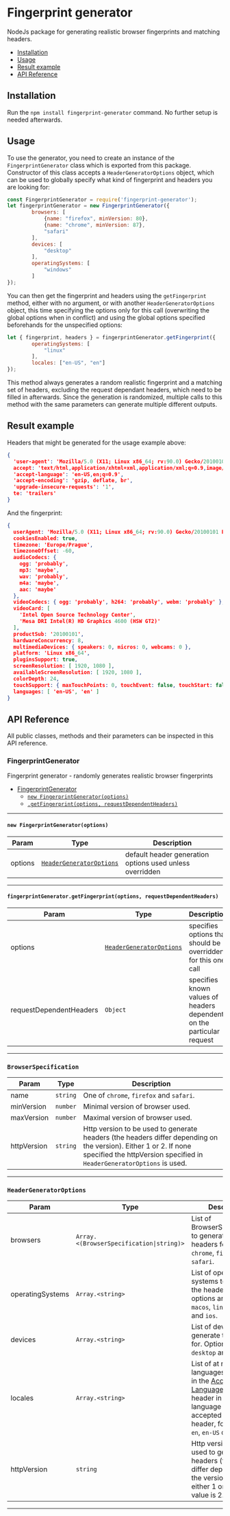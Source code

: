 # Fingerprint generator
NodeJs package for generating realistic browser fingerprints and matching headers.

<!-- toc -->

- [Installation](#installation)
- [Usage](#usage)
- [Result example](#result-example)
- [API Reference](#api-reference)

<!-- tocstop -->

## Installation
Run the `npm install fingerprint-generator` command. No further setup is needed afterwards.
## Usage
To use the generator, you need to create an instance of the `FingerprintGenerator` class which is exported from this package. Constructor of this class accepts a `HeaderGeneratorOptions` object, which can be used to globally specify what kind of fingerprint and headers you are looking for:
```js
const FingerprintGenerator = require('fingerprint-generator');
let fingerprintGenerator = new FingerprintGenerator({
        browsers: [
            {name: "firefox", minVersion: 80},
            {name: "chrome", minVersion: 87},
            "safari"
        ],
        devices: [
            "desktop"
        ],
        operatingSystems: [
            "windows"
        ]
});
```
You can then get the fingerprint and headers using the `getFingerprint` method, either with no argument, or with another `HeaderGeneratorOptions` object, this time specifying the options only for this call (overwriting the global options when in conflict) and using the global options specified beforehands for the unspecified options:
```js
let { fingerprint, headers } = fingerprintGenerator.getFingerprint({
        operatingSystems: [
            "linux"
        ],
        locales: ["en-US", "en"]
});
```
This method always generates a random realistic fingerprint and a matching set of headers, excluding the request dependant headers, which need to be filled in afterwards. Since the generation is randomized, multiple calls to this method with the same parameters can generate multiple different outputs.
## Result example
Headers that might be generated for the usage example above:
```json
{
  'user-agent': 'Mozilla/5.0 (X11; Linux x86_64; rv:90.0) Gecko/20100101 Firefox/90.0',
  accept: 'text/html,application/xhtml+xml,application/xml;q=0.9,image/webp,*/*;q=0.8',
  'accept-language': 'en-US,en;q=0.9',
  'accept-encoding': 'gzip, deflate, br',
  'upgrade-insecure-requests': '1',
  te: 'trailers'
}
```
And the fingerprint:
```json
{
  userAgent: 'Mozilla/5.0 (X11; Linux x86_64; rv:90.0) Gecko/20100101 Firefox/90.0',
  cookiesEnabled: true,
  timezone: 'Europe/Prague',
  timezoneOffset: -60,
  audioCodecs: {
    ogg: 'probably',
    mp3: 'maybe',
    wav: 'probably',
    m4a: 'maybe',
    aac: 'maybe'
  },
  videoCodecs: { ogg: 'probably', h264: 'probably', webm: 'probably' },
  videoCard: [
    'Intel Open Source Technology Center',
    'Mesa DRI Intel(R) HD Graphics 4600 (HSW GT2)'
  ],
  productSub: '20100101',
  hardwareConcurrency: 8,
  multimediaDevices: { speakers: 0, micros: 0, webcams: 0 },
  platform: 'Linux x86_64',
  pluginsSupport: true,
  screenResolution: [ 1920, 1080 ],
  availableScreenResolution: [ 1920, 1080 ],
  colorDepth: 24,
  touchSupport: { maxTouchPoints: 0, touchEvent: false, touchStart: false },
  languages: [ 'en-US', 'en' ]
}
```
## API Reference
All public classes, methods and their parameters can be inspected in this API reference.

<a name="FingerprintGenerator"></a>

### FingerprintGenerator
Fingerprint generator - randomly generates realistic browser fingerprints


* [FingerprintGenerator](#FingerprintGenerator)
    * [`new FingerprintGenerator(options)`](#new_FingerprintGenerator_new)
    * [`.getFingerprint(options, requestDependentHeaders)`](#FingerprintGenerator+getFingerprint)


* * *

<a name="new_FingerprintGenerator_new"></a>

#### `new FingerprintGenerator(options)`

| Param | Type | Description |
| --- | --- | --- |
| options | [<code>HeaderGeneratorOptions</code>](#HeaderGeneratorOptions) | default header generation options used unless overridden |


* * *

<a name="FingerprintGenerator+getFingerprint"></a>

#### `fingerprintGenerator.getFingerprint(options, requestDependentHeaders)`

| Param | Type | Description |
| --- | --- | --- |
| options | [<code>HeaderGeneratorOptions</code>](#HeaderGeneratorOptions) | specifies options that should be overridden for this one call |
| requestDependentHeaders | <code>Object</code> | specifies known values of headers dependent on the particular request |


* * *

<a name="BrowserSpecification"></a>

### `BrowserSpecification`

| Param | Type | Description |
| --- | --- | --- |
| name | <code>string</code> | One of `chrome`, `firefox` and `safari`. |
| minVersion | <code>number</code> | Minimal version of browser used. |
| maxVersion | <code>number</code> | Maximal version of browser used. |
| httpVersion | <code>string</code> | Http version to be used to generate headers (the headers differ depending on the version).  Either 1 or 2. If none specified the httpVersion specified in `HeaderGeneratorOptions` is used. |


* * *

<a name="HeaderGeneratorOptions"></a>

### `HeaderGeneratorOptions`

| Param | Type | Description |
| --- | --- | --- |
| browsers | <code>Array.&lt;(BrowserSpecification\|string)&gt;</code> | List of BrowserSpecifications to generate the headers for,  or one of `chrome`, `firefox` and `safari`. |
| operatingSystems | <code>Array.&lt;string&gt;</code> | List of operating systems to generate the headers for.  The options are `windows`, `macos`, `linux`, `android` and `ios`. |
| devices | <code>Array.&lt;string&gt;</code> | List of devices to generate the headers for. Options are `desktop` and `mobile`. |
| locales | <code>Array.&lt;string&gt;</code> | List of at most 10 languages to include in the  [Accept-Language](https://developer.mozilla.org/en-US/docs/Web/HTTP/Headers/Accept-Language) request header  in the language format accepted by that header, for example `en`, `en-US` or `de`. |
| httpVersion | <code>string</code> | Http version to be used to generate headers (the headers differ depending on the version).  Can be either 1 or 2. Default value is 2. |


* * *

